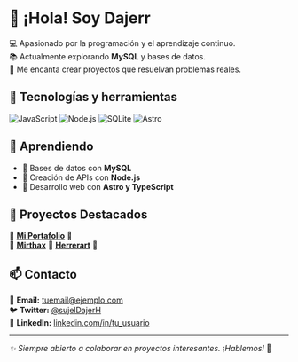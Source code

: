 # 👋 ¡Hola! Soy Dajerr

💻 Apasionado por la programación y el aprendizaje continuo.  
📚 Actualmente explorando **MySQL** y bases de datos.  
🚀 Me encanta crear proyectos que resuelvan problemas reales.  

## 🚀 Tecnologías y herramientas
![JavaScript](https://img.shields.io/badge/JavaScript-F7DF1E?style=flat&logo=javascript&logoColor=black) 
![Node.js](https://img.shields.io/badge/Node.js-339933?style=flat&logo=node.js&logoColor=white)
![SQLite](https://img.shields.io/badge/SQLite-003B57?style=flat&logo=sqlite&logoColor=white)
![Astro](https://img.shields.io/badge/Astro-FF5D01?style=flat&logo=astro&logoColor=white)

## 🌱 Aprendiendo
- 📌 Bases de datos con **MySQL**
- 📌 Creación de APIs con **Node.js**
- 📌 Desarrollo web con **Astro y TypeScript**

## 📌 Proyectos Destacados
🔹 **[Mi Portafolio](https://porf-dajer.vercel.app/)** 👀  
🔹 **[Mirthax](https://mirthax.vercel.app/)**
🔹 **[Herrerart](https://herrerart.vercel.app/)** 🎨


## 📫 Contacto
📧 **Email:** [tuemail@ejemplo.com](mailto:tuemail@ejemplo.com)  
🐦 **Twitter:** [@sujelDajerH](https://x.com/sujelDajerH)  
🔗 **LinkedIn:** [linkedin.com/in/tu_usuario](https://linkedin.com/in/tu_usuario)

---

_✨ Siempre abierto a colaborar en proyectos interesantes. ¡Hablemos!_ 🚀
